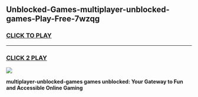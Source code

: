 
## Unblocked-Games-multiplayer-unblocked-games-Play-Free-7wzqg
<h3>
<a href="https://premium76.site?title=multiplayer-unblocked-games&ref=22A">CLICK TO PLAY</a></h3>
<hr>

<h3>
<a href="https://premium76.site?title=multiplayer-unblocked-games&ref=22A">CLICK 2 PLAY</a>
  
</h3>

<a href="https://premium76.site?title=multiplayer-unblocked-games&ref=22A"><img src="https://clearcache.store/games.png"></a>


**multiplayer-unblocked-games games unblocked: Your Gateway to Fun and Accessible Online Gaming**
